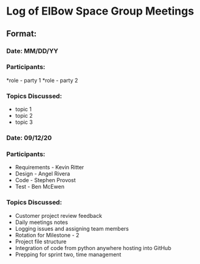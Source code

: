 # Log of ElBow Space Group Meetings

## Format:
### Date: MM/DD/YY
### Participants: 
*role - party 1
*role - party 2
### Topics Discussed:
* topic 1
* topic 2
* topic 3

### Date: 09/12/20
### Participants:
* Requirements - Kevin Ritter
* Design - Angel Rivera
* Code - Stephen Provost
* Test - Ben McEwen
### Topics Discussed:
* Customer project review feedback
* Daily meetings notes
* Logging issues and assigning team members
* Rotation for Milestone - 2
* Project file structure
* Integration of code from python anywhere hosting into GitHub
* Prepping for sprint two, time management
